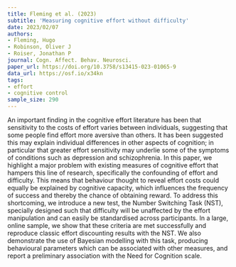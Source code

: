 ```yaml
---
title: Fleming et al. (2023)
subtitle: 'Measuring cognitive effort without difficulty'
date: 2023/02/07
authors:
- Fleming, Hugo
- Robinson, Oliver J
- Roiser, Jonathan P
journal: Cogn. Affect. Behav. Neurosci.
paper_url: https://doi.org/10.3758/s13415-023-01065-9
data_url: https://osf.io/x34kn
tags:
- effort
- cognitive control
sample_size: 290
---
```


An important finding in the cognitive effort literature has been that sensitivity to the costs of effort varies between individuals, suggesting that some people find effort more aversive than others. It has been suggested this may explain individual differences in other aspects of cognition; in particular that greater effort sensitivity may underlie some of the symptoms of conditions such as depression and schizophrenia. In this paper, we highlight a major problem with existing measures of cognitive effort that hampers this line of research, specifically the confounding of effort and difficulty. This means that behaviour thought to reveal effort costs could equally be explained by cognitive capacity, which influences the frequency of success and thereby the chance of obtaining reward. To address this shortcoming, we introduce a new test, the Number Switching Task (NST), specially designed such that difficulty will be unaffected by the effort manipulation and can easily be standardised across participants. In a large, online sample, we show that these criteria are met successfully and reproduce classic effort discounting results with the NST. We also demonstrate the use of Bayesian modelling with this task, producing behavioural parameters which can be associated with other measures, and report a preliminary association with the Need for Cognition scale.
